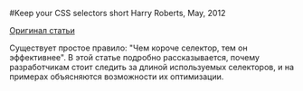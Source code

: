 #Keep your CSS selectors short
Harry Roberts, May, 2012

[Оригинал статьи](http://csswizardry.com/2012/05/keep-your-css-selectors-short/)

Существует простое правило: "Чем короче селектор, тем он эффективнее". В этой 
статье подробно рассказывается, почему разработчикам стоит следить за длиной 
используемых селекторов, и на примерах объясняются возможности их оптимизации.
